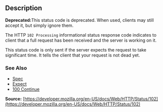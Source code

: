 ## Description

<aside class="alert"><strong>Deprecated:</strong>This status code is deprecated. When used, clients may still accept it, but simply ignore them.</aside>

The HTTP `102 Processing` informational status response code indicates to client that a full request has been received and the server is working on it.

This status code is only sent if the server expects the request to take significant time. It tells the client that your request is not dead yet.

### See Also

- [Spec](https://tools.ietf.org/html/rfc2518#section-10.1)
- [Expect](https://developer.mozilla.org/en-US/docs/Web/HTTP/Headers/Expect)
- [100 Continue](https://http.cat/status/100)

**Source:** [https://developer.mozilla.org/en-US/docs/Web/HTTP/Status/102](https://developer.mozilla.org/en-US/docs/Web/HTTP/Status/102)
